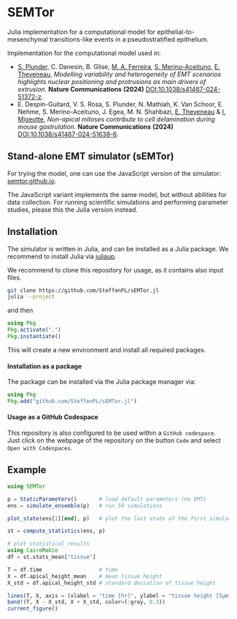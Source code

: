 # SEMTor
<!--
[![Stable](https://img.shields.io/badge/docs-stable-blue.svg)](https://SteffenPL.github.io/sEMTor.jl/stable/)
[![Dev](https://img.shields.io/badge/docs-dev-blue.svg)](https://SteffenPL.github.io/sEMTor.jl/dev/)
[![Build Status](https://github.com/SteffenPL/sEMTor.jl/actions/workflows/CI.yml/badge.svg?branch=main)](https://github.com/SteffenPL/sEMTor.jl/actions/workflows/CI.yml?query=branch%3Amain)
[![Coverage](https://codecov.io/gh/SteffenPL/sEMTor.jl/branch/main/graph/badge.svg)](https://codecov.io/gh/SteffenPL/sEMTor.jl)
-->

Julia implementation for a computational model for epithelial-to-mesenchymal transitions-like events in a pseudostratified epithelium.

Implementation for the computational model used in:
- [S. Plunder](https://steffenpl.github.io), C. Danesin, B. Glise, [M. A. Ferreira](https://marinaaferreira.com/), [S. Merino-Aceituno](https://sites.google.com/view/saramerinoaceituno), [E. Theveneau](https://cbi-toulouse.fr/eng/equipe-theveneau), _Modelling variability and heterogeneity of EMT scenarios highlights nuclear positioning and protrusions as main drivers of extrusion._ **Nature Communications** **(2024)** [DOI:10.1038/s41467-024-51372-z](https://doi.org/10.1038/s41467-024-51372-z).
- E. Despin-Guitard, V. S. Rosa, S. Plunder, N. Mathiah, K. Van Schoor, E. Nehme, S. Merino-Aceituno, J. Egea, M. N. Shahbazi, [E. Theveneau](https://cbi-toulouse.fr/eng/equipe-theveneau) & [I. Migeotte](https://iribhm.org/isabelle-migeotte/), _Non-apical mitoses contribute to cell delamination during mouse gastrulation._ **Nature Communications** **(2024)** [DOI:10.1038/s41467-024-51638-6](https://doi.org/10.1038/s41467-024-51638-6).


## Stand-alone EMT simulator (sEMTor)

For trying the model, one can use the JavaScript version of the simulator:
[semtor.github.io](https://semtor.github.io).

The JavaScript variant implements the same model, but without abilities for data collection. 
For running scientific simulations and performing parameter studies, please this the Julia version instead.

## Installation

The simulator is written in Julia, and can be installed as a Julia package. We recommend to install 
Julia via [juliaup](https://github.com/JuliaLang/juliaup).

We recommend to clone this repository for usage, as it contains also input files. 
```bash
git clone https://github.com/SteffenPL/sEMTor.jl
julia --project
```
and then
```julia
using Pkg
Pkg.activate(".")
Pkg.instantiate()
```
This will create a new environment and install all required packages.


#### Installation as a package 

The package can be installed via the Julia package manager via: 
```julia
using Pkg
Pkg.add("github.com/SteffenPL/sEMTor.jl")
```

#### Usage as a GitHub Codespace

This repository is also configured to be used within a `GitHub codespace`. Just click 
on the webpage of the repository on the button `Code` and select `Open with Codespaces`.

## Example 

```julia
using SEMTor 

p = StaticParameters()       # load default parameters (no EMT)
ens = simulate_ensemble(p)   # run 50 simulations

plot_state(ens[1][end], p)   # plot the last state of the first simulation 

st = compute_statistics(ens, p)

# plot statistical results
using CairoMakie
df = st.stats_mean["tissue"]

T = df.time                  # time
X = df.apical_height_mean    # mean tissue height
X_std = df.apical_height_std # standard deviation of tissue height

lines(T, X, axis = (xlabel = "time [hr]", ylabel = "tissue height [5µm]"))
band!(T, X - X_std, X + X_std, color=(:gray, 0.3))
current_figure()
```

<!---
## Usage

The parameters for the EMT model can be provided either as TOML files or as XLSX files. 
Here, we show how to load XLSX files provided in the repository folder.

```julia
using SEMTor 

# Load parameters from XLSX files into a dictionary
params = load_parameters("params.xlsx")

# Modify parameters (if needed)
setvalue!(params, "emt.lifespan.min", 9.0)
setvalue!(params, "emt.lifespan.max", 10.0)

# Convert to a static type for efficient simulations
p = StaticParameters(params)

states = simulate(p)

# Plot the results
plot_states(states)
```

### Statistical analysis

The simulator can be used to perform statistical analysis of the EMT model. 
For this is it useful to run simulations in parallel. This requires to start Julia with multiple threads:

```bash
julia -t auto
```

The following example shows how to run 100 simulations in parallel and collect the results in a `DataFrame`:

```julia
using DataFrames
using SEMTOR 

# Load parameters from XLSX files into a dictionary
p = StaticParameters(load_parameters("params.xlsx"))

# Run 100 simulations in parallel
ensemble_sims = simulate_parallel(p, 100)

# Calculate statistics from ensemble simulations
statistics = compute_statistics(ensemble_sims, p)

# Save different types of statistics in separate files
save_statistics("output_folder", statistics)
```

### Heterogeneous input parameters

In the XLSX file and the TOML file, it is possible to define parameter ranges instead of single values.
This allows to run simulations with heterogeneous input parameters.

Ranges can be defined as follows, where 'a', 'b' and 'c' need to be replaced with numbers and 'p' a percentage value:
```
(a, b)  # Uniform distribution between a and b
(a, b, p% c)  # Uniform distribution between a and b, with p% of the values are set to 'c'
```

We note that values can be set to 'Inf' for infinity.
-->
